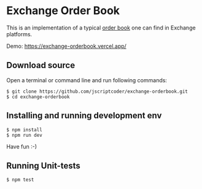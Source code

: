 # Exchange Order Book

This is an implementation of a typical [order book](https://www.coindesk.com/crypto-trading-101-how-to-read-an-exchange-order-book/) one can find in Exchange platforms.

Demo: https://exchange-orderbook.vercel.app/

## Download source
Open a terminal or command line and run following commands:
```shell
$ git clone https://github.com/jscriptcoder/exchange-orderbook.git
$ cd exchange-orderbook
```

## Installing and running development env
```shell
$ npm install
$ npm run dev
```

Have fun :-)

## Running Unit-tests
```shell
$ npm test
```